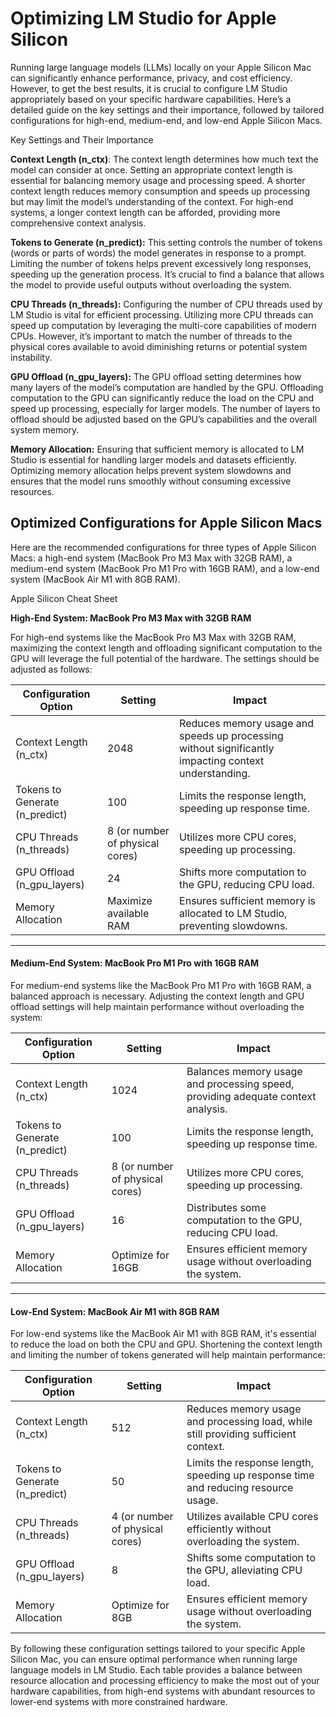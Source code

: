 # Optimizing LM Studio for Apple Silicon

Running large language models (LLMs) locally on your Apple Silicon Mac can significantly enhance performance, privacy, and cost efficiency. However, to get the best results, it is crucial to configure LM Studio appropriately based on your specific hardware capabilities. Here’s a detailed guide on the key settings and their importance, followed by tailored configurations for high-end, medium-end, and low-end Apple Silicon Macs.

Key Settings and Their Importance

**Context Length (n_ctx)**: The context length determines how much text the model can consider at once. Setting an appropriate context length is essential for balancing memory usage and processing speed. A shorter context length reduces memory consumption and speeds up processing but may limit the model’s understanding of the context. For high-end systems, a longer context length can be afforded, providing more comprehensive context analysis.

**Tokens to Generate (n_predict):** This setting controls the number of tokens (words or parts of words) the model generates in response to a prompt. Limiting the number of tokens helps prevent excessively long responses, speeding up the generation process. It’s crucial to find a balance that allows the model to provide useful outputs without overloading the system.

**CPU Threads (n_threads):** Configuring the number of CPU threads used by LM Studio is vital for efficient processing. Utilizing more CPU threads can speed up computation by leveraging the multi-core capabilities of modern CPUs. However, it’s important to match the number of threads to the physical cores available to avoid diminishing returns or potential system instability.

**GPU Offload (n_gpu_layers):** The GPU offload setting determines how many layers of the model’s computation are handled by the GPU. Offloading computation to the GPU can significantly reduce the load on the CPU and speed up processing, especially for larger models. The number of layers to offload should be adjusted based on the GPU’s capabilities and the overall system memory.

**Memory Allocation:** Ensuring that sufficient memory is allocated to LM Studio is essential for handling larger models and datasets efficiently. Optimizing memory allocation helps prevent system slowdowns and ensures that the model runs smoothly without consuming excessive resources.

## Optimized Configurations for Apple Silicon Macs

Here are the recommended configurations for three types of Apple Silicon Macs: a high-end system (MacBook Pro M3 Max with 32GB RAM), a medium-end system (MacBook Pro M1 Pro with 16GB RAM), and a low-end system (MacBook Air M1 with 8GB RAM).

Apple Silicon Cheat Sheet

**High-End System: MacBook Pro M3 Max with 32GB RAM**

For high-end systems like the MacBook Pro M3 Max with 32GB RAM, maximizing the context length and offloading significant computation to the GPU will leverage the full potential of the hardware. The settings should be adjusted as follows:

| Configuration Option           | Setting                         | Impact                                                       |
| ------------------------------ | ------------------------------- | ------------------------------------------------------------ |
| Context Length (n_ctx)         | 2048                            | Reduces memory usage and speeds up processing without significantly impacting context understanding. |
| Tokens to Generate (n_predict) | 100                             | Limits the response length, speeding up response time.       |
| CPU Threads (n_threads)        | 8 (or number of physical cores) | Utilizes more CPU cores, speeding up processing.             |
| GPU Offload (n_gpu_layers)     | 24                              | Shifts more computation to the GPU, reducing CPU load.       |
| Memory Allocation              | Maximize available RAM          | Ensures sufficient memory is allocated to LM Studio, preventing slowdowns. |



------



#### **Medium-End System: MacBook Pro M1 Pro with 16GB RAM**

For medium-end systems like the MacBook Pro M1 Pro with 16GB RAM, a balanced approach is necessary. Adjusting the context length and GPU offload settings will help maintain performance without overloading the system:

| Configuration Option           | Setting                         | Impact                                                       |
| ------------------------------ | ------------------------------- | ------------------------------------------------------------ |
| Context Length (n_ctx)         | 1024                            | Balances memory usage and processing speed, providing adequate context analysis. |
| Tokens to Generate (n_predict) | 100                             | Limits the response length, speeding up response time.       |
| CPU Threads (n_threads)        | 8 (or number of physical cores) | Utilizes more CPU cores, speeding up processing.             |
| GPU Offload (n_gpu_layers)     | 16                              | Distributes some computation to the GPU, reducing CPU load.  |
| Memory Allocation              | Optimize for 16GB               | Ensures efficient memory usage without overloading the system. |



------



#### **Low-End System: MacBook Air M1 with 8GB RAM**

For low-end systems like the MacBook Air M1 with 8GB RAM, it's essential to reduce the load on both the CPU and GPU. Shortening the context length and limiting the number of tokens generated will help maintain performance:

| Configuration Option           | Setting                         | Impact                                                       |
| ------------------------------ | ------------------------------- | ------------------------------------------------------------ |
| Context Length (n_ctx)         | 512                             | Reduces memory usage and processing load, while still providing sufficient context. |
| Tokens to Generate (n_predict) | 50                              | Limits the response length, speeding up response time and reducing resource usage. |
| CPU Threads (n_threads)        | 4 (or number of physical cores) | Utilizes available CPU cores efficiently without overloading the system. |
| GPU Offload (n_gpu_layers)     | 8                               | Shifts some computation to the GPU, alleviating CPU load.    |
| Memory Allocation              | Optimize for 8GB                | Ensures efficient memory usage without overloading the system. |


By following these configuration settings tailored to your specific Apple Silicon Mac, you can ensure optimal performance when running large language models in LM Studio. Each table provides a balance between resource allocation and processing efficiency to make the most out of your hardware capabilities, from high-end systems with abundant resources to lower-end systems with more constrained hardware.
